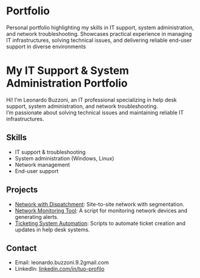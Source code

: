 # Portfolio
Personal portfolio highlighting my skills in IT support, system administration, and network troubleshooting. Showcases practical experience in managing IT infrastructures, solving technical issues, and delivering reliable end-user support in diverse environments

# My IT Support & System Administration Portfolio

Hi! I'm Leonardo Buzzoni, an IT professional specializing in help desk support, system administration, and network troubleshooting.  
I’m passionate about solving technical issues and maintaining reliable IT infrastructures.

## Skills
- IT support & troubleshooting  
- System administration (Windows, Linux)  
- Network management    
- End-user support  

## Projects
- [Network with Dispatchment](https://github.com/L301T/Portfolio/tree/main/networks/rete_con_distaccamento): Site-to-site network with segmentation.  
- [Network Monitoring Tool](https://github.com/tuo-username/network-monitor): A script for monitoring network devices and generating alerts.  
- [Ticketing System Automation](https://github.com/tuo-username/ticketing-automation): Scripts to automate ticket creation and updates in help desk systems.  

## Contact  
- Email: leonardo.buzzoni.9.2gmail.com  
- LinkedIn: [linkedin.com/in/tuo-profilo](https://linkedin.com/in/tuo-profilo)
